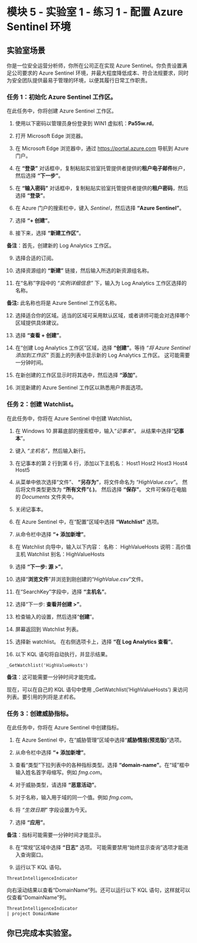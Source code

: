 # 模块 5 - 实验室 1 - 练习 1 - 配置 Azure Sentinel 环境

## 实验室场景

你是一位安全运营分析师，你所在公司正在实现 Azure Sentinel。你负责设置满足公司要求的 Azure Sentinel 环境，并最大程度降低成本、符合法规要求，同时为安全团队提供最易于管理的环境，以便其履行日常工作职责。

### 任务 1：初始化 Azure Sentinel 工作区。

在此任务中，你将创建 Azure Sentinel 工作区。

1. 使用以下密码以管理员身份登录到 WIN1 虚拟机：**Pa55w.rd**。  

2. 打开 Microsoft Edge 浏览器。

3. 在 Microsoft Edge 浏览器中，通过 https://portal.azure.com 导航到 Azure 门户。

4. 在 **“登录”** 对话框中，复制粘贴实验室托管提供者提供的**租户电子邮件**帐户，然后选择 **“下一步”**。

5. 在 **“输入密码”** 对话框中，复制粘贴实验室托管提供者提供的**租户密码**，然后选择 **“登录”**。

6. 在 Azure 门户的搜索栏中，键入 *Sentinel*，然后选择 **“Azure Sentinel”**。

7. 选择 **“+ 创建”**。

8. 接下来，选择 **“新建工作区”**。

**备注**：首先，创建新的 Log Analytics 工作区。

9. 选择合适的订阅。

10. 选择资源组的 **“新建”** 链接，然后输入所选的新资源组名称。

11. 在“名称”字段中的 *“实例详细信息”* 下，输入为 Log Analytics 工作区选择的名称。

**备注:** 此名称也将是 Azure Sentinel 工作区名称。

12. 选择适合你的区域。适当的区域可采用默认区域，或者讲师可能会对选择哪个区域提供具体建议。  

13. 选择 **“查看 + 创建”**。

14. 在“创建 Log Analytics 工作区”区域，选择 **“创建”**。等待 *“将 Azure Sentinel 添加到工作区”* 页面上的列表中显示新的 Log Analytics 工作区。  这可能需要一分钟时间。

15. 在新创建的工作区显示时将其选中，然后选择 **“添加”**。

16. 浏览新建的 Azure Sentinel 工作区以熟悉用户界面选项。

### 任务 2：创建 Watchlist。

在此任务中，你将在 Azure Sentinel 中创建 Watchlist。

1. 在 Windows 10 屏幕底部的搜索框中，输入“*记事本*”。  从结果中选择“**记事本**”。

2. 键入 *“主机名”*，然后输入新行。

3. 在记事本的第 2 行到第 6 行，添加以下主机名：
    Host1
    Host2
    Host3
    Host4
    Host5

4. 从菜单中依次选择“文件”、 **“另存为”**，将文件命名为 *“HighValue.csv”*。  然后将文件类型更改为 **“所有文件”(*.*)**。  然后选择 **“保存”**。  文件可保存在电脑的 *Documents* 文件夹中。

5. 关闭记事本。

6. 在 Azure Sentinel 中，在“配置”区域中选择 **“Watchlist”** 选项。

7. 从命令栏中选择 **“+ 添加新增”**。

8. 在 Watchlist 向导中，输入以下内容：
    名称： HighValueHosts
    说明：高价值主机
    Watchlist 别名：HighValueHosts

9. 选择 **“下一步: 源 >”**。

10. 选择“**浏览文件**”并浏览到刚创建的“*HighValue.csv*”文件。

11. 在“SearchKey”字段中，选择 **“主机名”**。

12. 选择“下一步: **查看并创建 >”**。

13. 检查输入的设置，然后选择“**创建**”。

14. 屏幕返回到 Watchlist 列表。

15. 选择新 watchlist。  在右侧选项卡上，选择 **“在 Log Analytics 查看”**。

16. 以下 KQL 语句将自动执行，并显示结果。

```KQL
_GetWatchlist('HighValueHosts')
```
**备注**：这可能需要一分钟时间才能完成。

现在，可以在自己的 KQL 语句中使用 _GetWatchlist('HighValueHosts') 来访问列表。要引用的列将是*主机名*。

### 任务 3：创建威胁指标。

在此任务中，你将在 Azure Sentinel 中创建指标。

1. 在 Azure Sentinel 中，在“威胁管理”区域中选择“**威胁情报(预览版)**”选项。

2. 从命令栏中选择 **“+ 添加新增”**。

3. 查看“类型”下拉列表中的各种指标类型。选择 **“domain-name”**。在“域”框中输入姓名首字母缩写。例如 *fmg.com*。

4. 对于威胁类型，请选择 **“恶意活动”**。

5. 对于名称，输入用于域的同一个值。例如 *fmg.com*。

6. 将 *“生效日期”* 字段设置为今天。

7. 选择 **“应用”**。

**备注**：指标可能需要一分钟时间才能显示。

8. 在“常规”区域中选择 **“日志”** 选项。  可能需要禁用“始终显示查询”选项才能进入查询窗口。

9. 运行以下 KQL 语句。

```KQL
ThreatIntelligenceIndicator
```
向右滚动结果以查看“DomainName”列。还可以运行以下 KQL 语句，这样就可以仅查看“DomainName”列。  

```KQL
ThreatIntelligenceIndicator
| project DomainName
```
## 你已完成本实验室。
